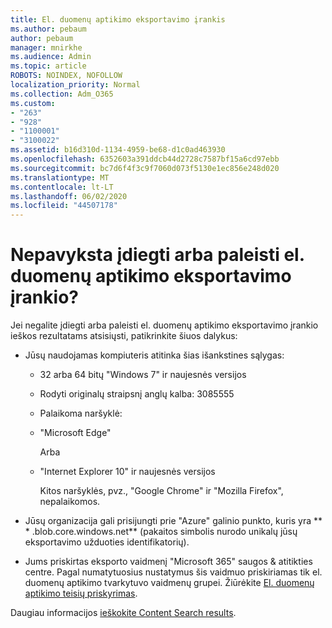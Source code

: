 ```yaml
---
title: El. duomenų aptikimo eksportavimo įrankis
ms.author: pebaum
author: pebaum
manager: mnirkhe
ms.audience: Admin
ms.topic: article
ROBOTS: NOINDEX, NOFOLLOW
localization_priority: Normal
ms.collection: Adm_O365
ms.custom:
- "263"
- "928"
- "1100001"
- "3100022"
ms.assetid: b16d310d-1134-4959-be68-d1c0ad463930
ms.openlocfilehash: 6352603a391ddcb44d2728c7587bf15a6cd97ebb
ms.sourcegitcommit: bc7d6f4f3c9f7060d073f5130e1ec856e248d020
ms.translationtype: MT
ms.contentlocale: lt-LT
ms.lasthandoff: 06/02/2020
ms.locfileid: "44507178"
---
```

# <a name="cant-install-or-run-the-ediscovery-export-tool"></a>Nepavyksta įdiegti arba paleisti el. duomenų aptikimo eksportavimo įrankio?

Jei negalite įdiegti arba paleisti el. duomenų aptikimo eksportavimo įrankio ieškos rezultatams atsisiųsti, patikrinkite šiuos dalykus:
  
- Jūsų naudojamas kompiuteris atitinka šias išankstines sąlygas:

  - 32 arba 64 bitų "Windows 7" ir naujesnės versijos

  - Rodyti originalų straipsnį anglų kalba: 3085555

  - Palaikoma naršyklė:

  - "Microsoft Edge"

    Arba

  - "Internet Explorer 10" ir naujesnės versijos

    Kitos naršyklės, pvz., "Google Chrome" ir "Mozilla Firefox", nepalaikomos.

- Jūsų organizacija gali prisijungti prie "Azure" galinio punkto, kuris yra ** \* .blob.core.windows.net** (pakaitos simbolis nurodo unikalų jūsų eksportavimo užduoties identifikatorių).

- Jums priskirtas eksporto vaidmenį "Microsoft 365" saugos &amp; atitikties centre. Pagal numatytuosius nustatymus šis vaidmuo priskiriamas tik el. duomenų aptikimo tvarkytuvo vaidmenų grupei. Žiūrėkite [El. duomenų aptikimo teisių priskyrimas](https://docs.microsoft.com/microsoft-365/compliance/assign-ediscovery-permissions).

Daugiau informacijos [ieškokite Content Search results](https://docs.microsoft.com/microsoft-365/compliance/export-search-results).
  